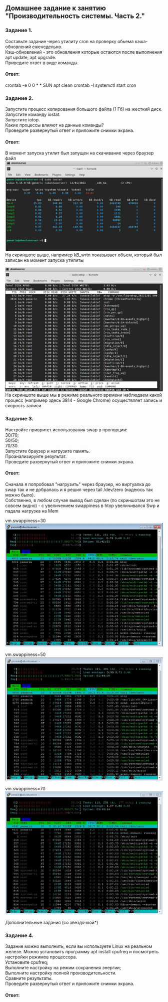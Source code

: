 ## Домашнее задание к занятию "Производительность системы. Часть 2."  

### Задание 1.  
Составьте задание через утилиту cron на проверку обьема кэша-обновлений еженедельно.  
Кэш-обновлений - это обновления которые остаются после выполнения apt update, apt upgrade.  
Приведите ответ в виде команды.  

#### Ответ:  
crontab -e
0 0 * * SUN apt clean
crontab -l
systemctl start cron

### Задание 2.  
Запустите процесс копирования большого файла (1 Гб) на жесткий диск.  
Запустите команду iostat.  
Запустите iotop.  
Какие процессы влияют на данные команды?  
Проведите развернутый ответ и приложите снимки экрана.  

#### Ответ:  
В момент запуска утилит был запущен на скачивание через браузер файл
![](https://github.com/networksuperman/netology_dev_ops/blob/main/SLINA-19/IT%20System%20and%20OS%20Linux/img/3-06-1-1.jpg)  
На скриншоте выше, например kB_wrtn показывает объем, который был записан на момент запуска утилиты

![](https://github.com/networksuperman/netology_dev_ops/blob/main/SLINA-19/IT%20System%20and%20OS%20Linux/img/3-06-1-2.jpg)  
На скриншоте выше мы в режиме реального времени наблюдаем какой процесс (например здесь 3814 - Google Chrome) осуществляет запись и скорость записи

### Задание 3.  
Настройте приоритет использования swap в пропорции:  
30/70;  
50/50;  
70/30.  
Запустите браузер и нагрузите память.  
Проанализируйте результат.  
Проведите развернутый ответ и приложите снимки экрана.  

#### Ответ:  
Сначала я попробовал "нагрузить" через браузер, но виртуалка до swap так и не добралась и я решил через tail /dev/zero (надеюсь так можно было).  
Собственно, в любом случае вывод был сделан (по скриншотам это не совсем видно) - с увеличением swappiness в htop увеличивался Swp и падала нагрузка на Mem  

vm.swappiness=30  
![](https://github.com/networksuperman/netology_dev_ops/blob/main/SLINA-19/IT%20System%20and%20OS%20Linux/img/3-06-3-1.jpg)  


vm.swappiness=50  
![](https://github.com/networksuperman/netology_dev_ops/blob/main/SLINA-19/IT%20System%20and%20OS%20Linux/img/3-06-3-2.jpg)  


vm.swappiness=70  
![](https://github.com/networksuperman/netology_dev_ops/blob/main/SLINA-19/IT%20System%20and%20OS%20Linux/img/3-06-3-3.jpg)  


Дополнительные задания (со звездочкой*)  

### Задание 4.  
Задание можно выполнить, если вы используете Linux на реальном железе. Можно установить программу apt install cpufreq и посмотреть настройки режимов процессора.  
Установите cpufreq;  
Выполните настройку на режим сохранения энергии;  
Выполните настройку полной производительности.  
Сравните результаты.  
Проведите развернутый ответ и приложите снимки экрана.  

#### Ответ:  

